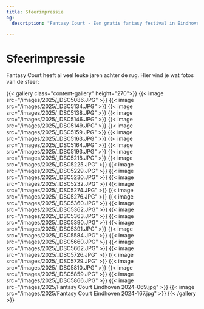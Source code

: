 ```yaml
---
title: Sfeerimpressie
og:
  description: "Fantasy Court - Een gratis fantasy festival in Eindhoven"

---
```

# Sfeerimpressie
Fantasy Court heeft al veel leuke jaren achter de rug. Hier vind je wat fotos van de sfeer:
 
{{< gallery class="content-gallery" height="270">}}
  {{< image src="/images/2025/_DSC5086.JPG" >}}
  {{< image src="/images/2025/_DSC5134.JPG" >}}
  {{< image src="/images/2025/_DSC5138.JPG" >}}
  {{< image src="/images/2025/_DSC5146.JPG" >}}
  {{< image src="/images/2025/_DSC5149.JPG" >}}
  {{< image src="/images/2025/_DSC5159.JPG" >}}
  {{< image src="/images/2025/_DSC5163.JPG" >}}
  {{< image src="/images/2025/_DSC5164.JPG" >}}
  {{< image src="/images/2025/_DSC5193.JPG" >}}
  {{< image src="/images/2025/_DSC5218.JPG" >}}
  {{< image src="/images/2025/_DSC5225.JPG" >}}
  {{< image src="/images/2025/_DSC5229.JPG" >}}
  {{< image src="/images/2025/_DSC5230.JPG" >}}
  {{< image src="/images/2025/_DSC5232.JPG" >}}
  {{< image src="/images/2025/_DSC5274.JPG" >}}
  {{< image src="/images/2025/_DSC5276.JPG" >}}
  {{< image src="/images/2025/_DSC5360.JPG" >}}
  {{< image src="/images/2025/_DSC5362.JPG" >}}
  {{< image src="/images/2025/_DSC5363.JPG" >}}
  {{< image src="/images/2025/_DSC5390.JPG" >}}
  {{< image src="/images/2025/_DSC5391.JPG" >}}
  {{< image src="/images/2025/_DSC5584.JPG" >}}
  {{< image src="/images/2025/_DSC5660.JPG" >}}
  {{< image src="/images/2025/_DSC5662.JPG" >}}
  {{< image src="/images/2025/_DSC5726.JPG" >}}
  {{< image src="/images/2025/_DSC5729.JPG" >}}
  {{< image src="/images/2025/_DSC5810.JPG" >}}
  {{< image src="/images/2025/_DSC5859.JPG" >}}
  {{< image src="/images/2025/_DSC5866.JPG" >}}
  {{< image src="/images/2025/Fantasy Court Eindhoven 2024-069.jpg" >}}
  {{< image src="/images/2025/Fantasy Court Eindhoven 2024-167.jpg" >}}
{{< /gallery >}}